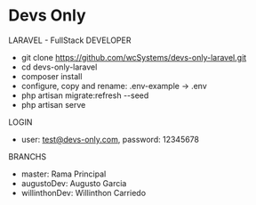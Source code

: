 # Devs Only

LARAVEL - FullStack DEVELOPER
- git clone https://github.com/wcSystems/devs-only-laravel.git
- cd devs-only-laravel
- composer install
- configure, copy and rename: .env-example -> .env
- php artisan migrate:refresh --seed
- php artisan serve

LOGIN
- user: test@devs-only.com, password: 12345678 

BRANCHS
- master: Rama Principal 
- augustoDev: Augusto Garcia
- willinthonDev: Willinthon Carriedo 
